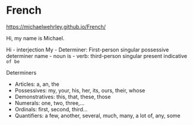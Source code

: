 # French

https://michaelwehrley.github.io/French/

Hi, my name is Michael.

Hi - interjection
My - Determiner: First-person singular possessive determiner
name - noun
is - verb: third-person singular present indicative `of be`

Determiners
* Articles: a, an, the
* Possessives: my, your, his, her, its, ours, their, whose
* Demonstratives: this, that, these, those
* Numerals: one, two, three,...
* Ordinals: first, second, third...
* Quantifiers: a few, another, several, much, many, a lot of, any, some
